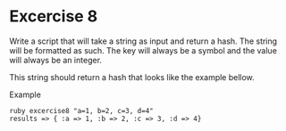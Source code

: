 
# Excercise 8

Write a script that will take a string as input and return a hash. The string will be formatted as such. The key will always be a symbol and the value will always be an integer.

This string should return a hash that looks like the example bellow.

Example
```
ruby excercise8 "a=1, b=2, c=3, d=4"
results => { :a => 1, :b => 2, :c => 3, :d => 4}
```


